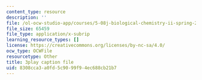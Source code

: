 ```yaml
---
content_type: resource
description: ''
file: /ol-ocw-studio-app/courses/5-08j-biological-chemistry-ii-spring-2016/8308cca3a0fd5c9099f94ec688cb21b7_G0pi_kU22lQ.vtt
file_size: 65459
file_type: application/x-subrip
learning_resource_types: []
license: https://creativecommons.org/licenses/by-nc-sa/4.0/
ocw_type: OCWFile
resourcetype: Other
title: 3play caption file
uid: 8308cca3-a0fd-5c90-99f9-4ec688cb21b7
---
```

